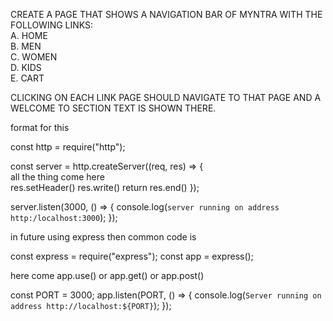 CREATE A PAGE THAT SHOWS A NAVIGATION BAR OF MYNTRA WITH THE FOLLOWING LINKS:  
A. HOME  
B. MEN  
C. WOMEN  
D. KIDS  
E. CART

CLICKING ON EACH LINK PAGE SHOULD NAVIGATE TO THAT PAGE AND A WELCOME TO SECTION TEXT IS SHOWN THERE.

format for this

const http = require("http");

const server = http.createServer((req, res) => {  
all the thing come here   
res.setHeader()
res.write()
return res.end()
});

server.listen(3000, () => {
  console.log(`server running on address http:/localhost:3000`);
});


in future using express then common code is 

const express = require("express");
const app = express();

here come app.use() or app.get() or app.post()

const PORT = 3000;
app.listen(PORT, () => {
  console.log(`Server running on address http://localhost:${PORT}`);
});
 
